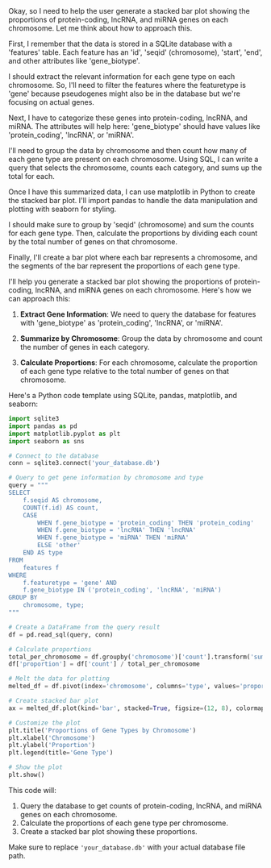 <think>
Okay, so I need to help the user generate a stacked bar plot showing the proportions of protein-coding, lncRNA, and miRNA genes on each chromosome. Let me think about how to approach this.

First, I remember that the data is stored in a SQLite database with a 'features' table. Each feature has an 'id', 'seqid' (chromosome), 'start', 'end', and other attributes like 'gene_biotype'. 

I should extract the relevant information for each gene type on each chromosome. So, I'll need to filter the features where the featuretype is 'gene' because pseudogenes might also be in the database but we're focusing on actual genes.

Next, I have to categorize these genes into protein-coding, lncRNA, and miRNA. The attributes will help here: 'gene_biotype' should have values like 'protein_coding', 'lncRNA', or 'miRNA'.

I'll need to group the data by chromosome and then count how many of each gene type are present on each chromosome. Using SQL, I can write a query that selects the chromosome, counts each category, and sums up the total for each.

Once I have this summarized data, I can use matplotlib in Python to create the stacked bar plot. I'll import pandas to handle the data manipulation and plotting with seaborn for styling.

I should make sure to group by 'seqid' (chromosome) and sum the counts for each gene type. Then, calculate the proportions by dividing each count by the total number of genes on that chromosome.

Finally, I'll create a bar plot where each bar represents a chromosome, and the segments of the bar represent the proportions of each gene type.
</think>

I'll help you generate a stacked bar plot showing the proportions of protein-coding, lncRNA, and miRNA genes on each chromosome. Here's how we can approach this:

1. **Extract Gene Information**: We need to query the database for features with 'gene_biotype' as 'protein_coding', 'lncRNA', or 'miRNA'.

2. **Summarize by Chromosome**: Group the data by chromosome and count the number of genes in each category.

3. **Calculate Proportions**: For each chromosome, calculate the proportion of each gene type relative to the total number of genes on that chromosome.

Here's a Python code template using SQLite, pandas, matplotlib, and seaborn:

```python
import sqlite3
import pandas as pd
import matplotlib.pyplot as plt
import seaborn as sns

# Connect to the database
conn = sqlite3.connect('your_database.db')

# Query to get gene information by chromosome and type
query = """
SELECT 
    f.seqid AS chromosome,
    COUNT(f.id) AS count,
    CASE 
        WHEN f.gene_biotype = 'protein_coding' THEN 'protein_coding'
        WHEN f.gene_biotype = 'lncRNA' THEN 'lncRNA'
        WHEN f.gene_biotype = 'miRNA' THEN 'miRNA'
        ELSE 'other'
    END AS type
FROM 
    features f
WHERE 
    f.featuretype = 'gene' AND 
    f.gene_biotype IN ('protein_coding', 'lncRNA', 'miRNA')
GROUP BY 
    chromosome, type;
"""

# Create a DataFrame from the query result
df = pd.read_sql(query, conn)

# Calculate proportions
total_per_chromosome = df.groupby('chromosome')['count'].transform('sum')
df['proportion'] = df['count'] / total_per_chromosome

# Melt the data for plotting
melted_df = df.pivot(index='chromosome', columns='type', values='proportion')

# Create stacked bar plot
ax = melted_df.plot(kind='bar', stacked=True, figsize=(12, 8), colormap=sns.color_palette('Set3'))

# Customize the plot
plt.title('Proportions of Gene Types by Chromosome')
plt.xlabel('Chromosome')
plt.ylabel('Proportion')
plt.legend(title='Gene Type')

# Show the plot
plt.show()
```

This code will:
1. Query the database to get counts of protein-coding, lncRNA, and miRNA genes on each chromosome.
2. Calculate the proportions of each gene type per chromosome.
3. Create a stacked bar plot showing these proportions.

Make sure to replace `'your_database.db'` with your actual database file path.